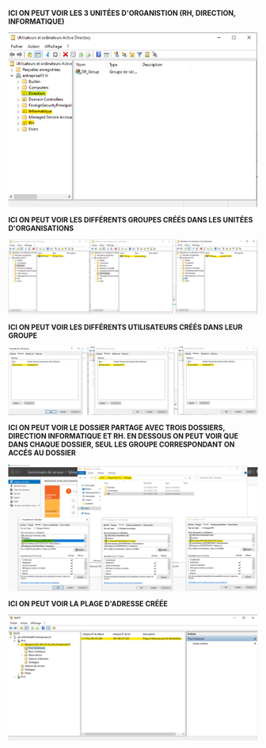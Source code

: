<b>ICI ON PEUT VOIR LES 3 UNITÉES D'ORGANISTION (RH, DIRECTION, INFORMATIQUE)</b>

![alt text](image.png)

<b>ICI ON PEUT VOIR LES DIFFÉRENTS GROUPES CRÉÉS DANS LES UNITÉES D'ORGANISATIONS</b>

![alt text](image-4.png)

<b>ICI ON PEUT VOIR LES DIFFÉRENTS UTILISATEURS CRÉÉS DANS LEUR GROUPE</b>

![alt text](image-1.png)

<b>ICI ON PEUT VOIR LE DOSSIER PARTAGE AVEC TROIS DOSSIERS, DIRECTION INFORMATIQUE ET RH.
EN DESSOUS ON PEUT VOIR QUE DANS CHAQUE DOSSIER, SEUL LES GROUPE CORRESPONDANT ON ACCÉS AU DOSSIER</b>

![alt text](image-2.png)

<b>ICI ON PEUT VOIR LA PLAGE D'ADRESSE CRÉÉE 

![alt text](image-3.png)